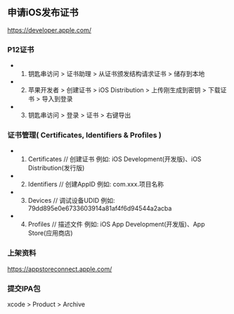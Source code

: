 
## 申请iOS发布证书
https://developer.apple.com/

### P12证书
- 1) 钥匙串访问 > 证书助理 > 从证书颁发结构请求证书 > 储存到本地
- 2) 苹果开发者 > 创建证书 > iOS Distribution > 上传刚生成到密钥 > 下载证书 > 导入到登录
- 3) 钥匙串访问 > 登录 > 证书 > 右键导出

### 证书管理( Certificates, Identifiers & Profiles )
- 1) Certificates // 创建证书 例如: iOS Development(开发版)、iOS Distribution(发行版)
- 2) Identifiers // 创建AppID 例如: com.xxx.项目名称
- 3) Devices  // 调试设备UDID 例如: 79dd895e0e6733603914a81af4f6d94544a2acba
- 4) Profiles // 描述文件 例如: iOS App Development(开发版)、App Store(应用商店)

### 上架资料
https://appstoreconnect.apple.com/

### 提交IPA包
xcode > Product > Archive